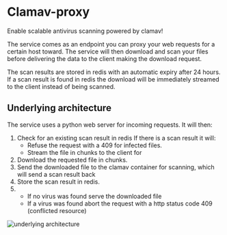 # Clamav-proxy
Enable scalable antivirus scanning powered by clamav!

The service comes as an endpoint you can proxy your web requests for a certain host toward.
The service will then download and scan your files before delivering the data to the client making the download request.

The scan results are stored in redis with an automatic expiry after 24 hours. If a scan result is found in redis the 
download will be immediately streamed to the client instead of being scanned.


## Underlying architecture
The service uses a python web server for incoming requests. It will then:
1. Check for an existing scan result in redis
   If there is a scan result it will:
     - Refuse the request with a 409 for infected files.
     - Stream the file in chunks to the client for
2. Download the requested file in chunks.
3. Send the downloaded file to the clamav container for scanning, which will send a scan result back
4. Store the scan result in redis.
5. 
   - If no virus was found serve the downloaded file
   - If a virus was found abort the request with a http status code 409 (conflicted resource)

![](./docs/architecure.png "underlying architecture")
